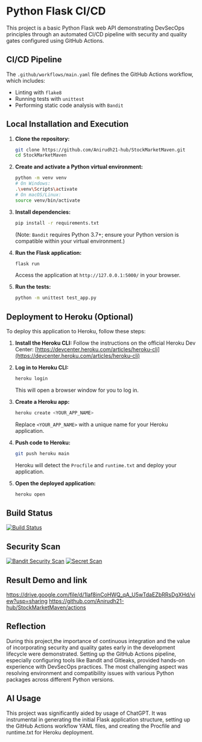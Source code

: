 # Python Flask CI/CD

This project is a basic Python Flask web API demonstrating DevSecOps principles through an automated CI/CD pipeline with security and quality gates configured using GitHub Actions.

## CI/CD Pipeline
The `.github/workflows/main.yaml` file defines the GitHub Actions workflow, which includes:
- Linting with `flake8`
- Running tests with `unittest`
- Performing static code analysis with `Bandit`

## Local Installation and Execution

1.  **Clone the repository:**
    ```bash
    git clone https://github.com/Anirudh21-hub/StockMarketMaven.git
    cd StockMarketMaven
    ```

2.  **Create and activate a Python virtual environment:**
    ```bash
    python -m venv venv
    # On Windows:
    .\venv\Scripts\activate
    # On macOS/Linux:
    source venv/bin/activate
    ```

3.  **Install dependencies:**
    ```bash
    pip install -r requirements.txt
    ```
    (Note: `Bandit` requires Python 3.7+; ensure your Python version is compatible within your virtual environment.)

4.  **Run the Flask application:**
    ```bash
    flask run
    ```
    Access the application at `http://127.0.0.1:5000/` in your browser.

5.  **Run the tests:**
    ```bash
    python -m unittest test_app.py
    ```

## Deployment to Heroku (Optional)

To deploy this application to Heroku, follow these steps:

1.  **Install the Heroku CLI:**
    Follow the instructions on the official Heroku Dev Center: [https://devcenter.heroku.com/articles/heroku-cli](https://devcenter.heroku.com/articles/heroku-cli)

2.  **Log in to Heroku CLI:**
    ```bash
    heroku login
    ```
    This will open a browser window for you to log in.

3.  **Create a Heroku app:**
    ```bash
    heroku create <YOUR_APP_NAME>
    ```
    Replace `<YOUR_APP_NAME>` with a unique name for your Heroku application.

4.  **Push code to Heroku:**
    ```bash
    git push heroku main
    ```
    Heroku will detect the `Procfile` and `runtime.txt` and deploy your application.

5.  **Open the deployed application:**
    ```bash
    heroku open
    ```

## Build Status
[![Build Status](https://github.com/Anirudh21-hub/StockMarketMaven/workflows/Python%20Flask%20CI/CD/badge.svg)](https://github.com/Anirudh21-hub/StockMarketMaven/actions)

## Security Scan
[![Bandit Security Scan](https://github.com/Anirudh21-hub/StockMarketMaven/workflows/Python%20Flask%20CI/CD/badge.svg?event=push)](https://github.com/Anirudh21-hub/StockMarketMaven/actions)
[![Secret Scan](https://github.com/Anirudh21-hub/StockMarketMaven/workflows/Secret%20Scan/badge.svg)](https://github.com/Anirudh21-hub/StockMarketMaven/actions?query=workflow%3A%22Secret+Scan%22)

## Result Demo and link
https://drive.google.com/file/d/1laf8inCoHWQ_qA_U5wTdaEZbRRsDgXHd/view?usp=sharing
https://github.com/Anirudh21-hub/StockMarketMaven/actions

## Reflection
During this project,the importance of continuous integration and the value of incorporating security and quality gates early in the development lifecycle were demonstrated. Setting up the GitHub Actions pipeline, especially configuring tools like Bandit and Gitleaks, provided hands-on experience with DevSecOps practices. The most challenging aspect was resolving environment and compatibility issues with various Python packages across different Python versions.

## AI Usage

This project was significantly aided by usage of ChatGPT. It was instrumental in generating the initial Flask application structure, setting up the GitHub Actions workflow YAML files, and creating the Procfile and runtime.txt for Heroku deployment. 
